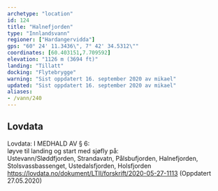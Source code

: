```yaml
---
archetype: "location"
id: 124
title: "Halnefjorden"
type: "Innlandsvann"
regioner: ["Hardangervidda"]
gps: "60° 24' 11.3436\", 7° 42' 34.5312\""
coordinates: [60.403151,7.709592]
elevation: "1126 m (3694 ft)"
landing: "Tillatt"
docking: "Flytebrygge"
warning: "Sist oppdatert 16. september 2020 av mikael"
updated: "Sist oppdatert 16. september 2020 av mikael"
aliases:
- /vann/240
---
```




## Lovdata

Lovdata: I MEDHALD AV § 6:\
løyve til landing og start med sjøfly på:\
Ustevann/Sløddfjorden, Strandavatn, Pålsbufjorden, Halnefjorden, Stolsvassbassenget, Ustedalsfjorden, Holsfjorden\
https://lovdata.no/dokument/LTII/forskrift/2020-05-27-1113 (Oppdatert 27.05.2020)
